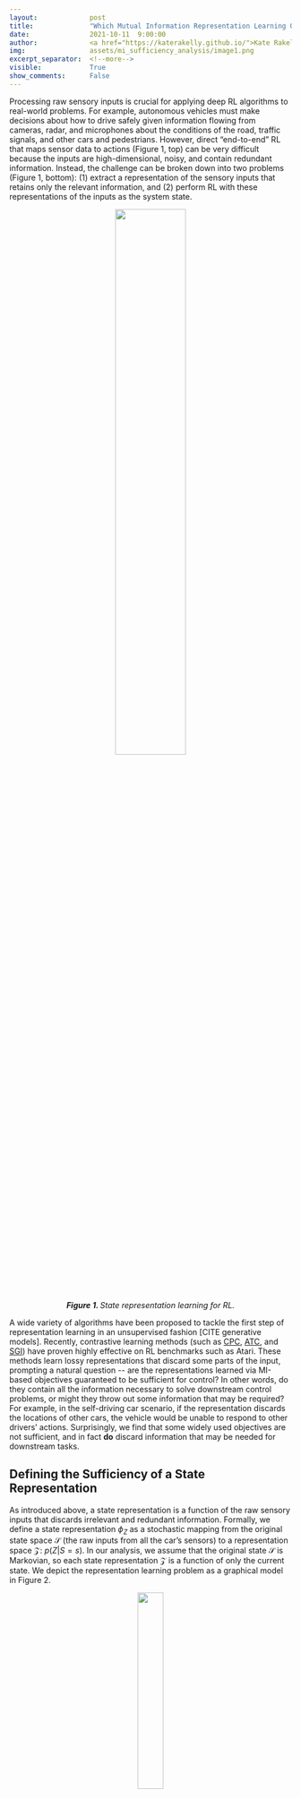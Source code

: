 ```yaml
---
layout:             post
title:              "Which Mutual Information Representation Learning Objectives are Sufficient for Control?"
date:               2021-10-11  9:00:00
author:             <a href="https://katerakelly.github.io/">Kate Rakelly</a>
img:                assets/mi_sufficiency_analysis/image1.png
excerpt_separator:  <!--more-->
visible:            True
show_comments:      False
---
```


<!--
These are comments in HTML. The above header text is needed to format the
title, authors, etc. The "example_post" is an example representative image (not
GIF) that we use for each post for tweeting (see below as well) and for the
emails to subscribers. Please provide this image (and any other images and
GIFs) in the blog to the BAIR Blog editors directly.

The text directly below gets tweets to work. Please adjust according to your
post.

The `static/blog` directory is a location on the blog server which permanently
stores the images/GIFs in BAIR Blog posts. Each post has a subdirectory under
this for its images (titled `example_post` here, please change).

Keeping the post visbility as False will mean the post is only accessible if
you know the exact URL.

You can also turn on Disqus comments, but we recommend disabling this feature.
-->

<!-- twitter -->
<meta name="twitter:title" content="Which Mutual Information Representation Learning Objectives are Sufficient for Control?">
<meta name="twitter:card" content="summary_large_image">
<meta name="twitter:image" content="https://bair.berkeley.edu/static/blog/mi_analysis/image1.png">

<meta name="keywords" content="reinforcement learning, representation learning">
<meta name="description" content="The BAIR Blog">
<meta name="author" content="Kate Rakelly">

<!--
The actual text for the post content appears below.  Text will appear on the
homepage, i.e., https://bair.berkeley.edu/blog/ but we only show part of the
posts on the homepage. The rest is accessed via clicking 'Continue'. This is
enforced with the `more` excerpt separator.
-->
Processing raw sensory inputs is crucial for applying deep RL algorithms to real-world problems.
For example, autonomous vehicles must make decisions about how to drive safely given information flowing from cameras, radar, and microphones about the conditions of the road, traffic signals, and other cars and pedestrians.
However, direct “end-to-end” RL that maps sensor data to actions (Figure 1, top) can be very difficult because the inputs are high-dimensional, noisy, and contain redundant information.
Instead, the challenge can be broken down into two problems (Figure 1, bottom): (1) extract a representation of the sensory inputs that retains only the relevant information, and (2) perform RL with these representations of the inputs as the system state.

<p style="text-align:center;">
<img src="https://bair.berkeley.edu/static/blog/mi_sufficiency_analysis/overview.png" width="50%">
<br>
<i><b>Figure 1. </b>State representation learning for RL.</i>
</p>

A wide variety of algorithms have been proposed to tackle the first step of representation learning in an unsupervised fashion [CITE generative models].
Recently, contrastive learning methods (such as [CPC][1], [ATC][2], and [SGI][3]) have proven highly effective on RL benchmarks such as Atari.
These methods learn lossy representations that discard some parts of the input, prompting a natural question -- are the representations learned via MI-based objectives guaranteed to be sufficient for control?
In other words, do they contain all the information necessary to solve downstream control problems, or might they throw out some information that may be required?
For example, in the self-driving car scenario, if the representation discards the locations of other cars, the vehicle would be unable to respond to other drivers’ actions.
Surprisingly, we find that some widely used objectives are not sufficient, and in fact **do** discard information that may be needed for downstream tasks.


<!--more-->

## Defining the Sufficiency of a State Representation
As introduced above, a state representation is a function of the raw sensory inputs that discards irrelevant and redundant information.
Formally, we define a state representation $\phi_Z$ as a stochastic mapping from the original state space $\mathcal{S}$ (the raw inputs from all the car’s sensors) to a representation space $\mathcal{Z}$: $p(Z | S=s)$.
In our analysis, we assume that the original state $\mathcal{S}$ is Markovian, so each state representation $\mathcal{Z}$ is a function of only the current state.
We depict the representation learning problem as a graphical model in Figure 2.

<p style="text-align:center;">
<img src="https://bair.berkeley.edu/static/blog/mi_sufficiency_analysis/graphical_model.png" width="30%">
<br>
<i><b>Figure 2. </b>The representation learning problem in RL as a graphical model.</i>
</p>

We will say that a representation is sufficient if it is guaranteed that an RL algorithm using that representation can learn and represent the optimal policy.
Since we are interested in unsupervised representation learning methods that don’t have access to a task reward, to call a representation sufficient we require that it is sufficient for **all** optimal policies for all possible reward functions in the given MDP.
To define sufficiency formally, we make use of a result from [Li et al. 2006][4].
This paper proves that if a state representation is capable of representing the optimal $Q$-function, then $Q$-learning is guaranteed to converge when run with that representation as the state input (if you’re interested, see Theorem 4 in that paper).
We’ll use the ability to represent the optimal $Q$-function as our definition of sufficiency for a state representation.

## Analyzing Representations learned via MI Maximization
Now that we’ve established how we will evaluate representations, let’s turn to the methods of learning them.
As mentioned above, we aim to study the popular class of contrastive learning methods that maximize MI-based objectives.
To simplify the analysis, we analyze representation learning in isolation from the other aspects of RL by assuming the existence of an offline dataset on which to perform representation learning.
This paradigm of offline representation learning followed by online RL is becoming increasingly popular, particularly in applications such as robotics where collecting data is onerous ([Zhan et al. 2020][5], [Kipf et al. 2020][6]).
Our question is therefore whether the objective is sufficient on its own, not as an auxiliary objective for RL.
We assume the dataset has full support on the state space, which can be guaranteed by an epsilon-greedy exploration policy, for example.
An objective may have more than one maximizing representation, so we call a representation learning *objective* sufficient if *all* the representations that maximize that objective are sufficient.
In our paper, we analyze three representative objectives from the literature in terms of sufficiency, two of which we will discuss here.

### Representations Learned by Maximizing “Forward Information”
We begin with an objective that seems likely to retain a great deal of state information in the representation.
It is closely related to learning a forward dynamics model in latent representation space, and to methods proposed in prior works ([Nachum et al. 2018][7], [Shu et al. 2020][8], [Schwarzer et al. 2021][9]): $J_{fwd} = I(Z_{t+1}; Z_t, A_t)$.
Intuitively, this objective seeks a representation in which the current state and action are maximally informative of the representation of the next state.
Therefore, everything predictable in the original state $\mathcal{S}$ should be preserved in $\mathcal{Z}$, since this would maximize the MI.
Formalizing this intuition, we are able to prove that all representations learned via this objective are guaranteed to be sufficient (see the proof of Proposition 1 in the paper).

It’s worth noting here that, since we proved sufficiency for all reward functions, representations that maximize $J_{fwd}$ are actually capable of representing **any** optimal $Q$-function that was possible in the original MDP.
This begs the question: what information is the representation $\phi_Z$ actually able to discard?
The answer is that $\phi_Z$ can discard time-independent information in $S$.
For example, if a light flashes randomly at each timestep, $\phi_Z$ would be free to ignore the light.
Note that $\phi_Z$ is still sufficient even if the reward function depends on the flashing light because since the light cannot be predicted, any policy is as good as any other.
Still, most signals in realistic scenarios, including distracting ones that we may like our agents to ignore, are temporally correlated, and therefore would not be discarded by $J_{fwd}$.
Is there another objective that can learn sufficient but lossier representations?

### Representations Learned by Maximizing “Inverse Information”
Next, we consider what we term an “inverse information” objective: $I_{inv} = I(Z_{t+k}; A_t | Z_t)$.
One way to maximize this objective is by learning an inverse dynamics model -- predicting the action given the current and next state -- and many prior works have employed a version of this objective ([Agrawal et al. 2016][10], [Gregor et al. 2016][11], [Zhang et al. 2018][12] to name a few).
Intuitively, this objective is appealing because it preserves all the state information that the agent can influence with its actions.
It therefore may seem like a good candidate for a sufficient objective that discards more information than $J_{fwd}$.
However, we can actually construct a realistic scenario in which a representation that maximizes this objective is not sufficient.

For example, consider the MDP shown on the left side of Figure 3 in which an autonomous vehicle is approaching a traffic light. The agent has two actions available, stop or go. The reward for following traffic rules depends on the color of the stoplight, and is denoted by a red X (low reward) and green check mark (high reward). On the right side of the figure, we show a state representation that also maximizes $J_{inv}$ but is not sufficient to represent the optimal policy. In this representation, the color of the stoplight is not represented in the two states on the left, allowing them to be aliased and represented as a single state. Intuitively, $J_{inv}$ is maximized by this representation because the agent has no control over the stoplight, so representing it does not increase MI.

<p style="text-align:center;">
<img src="https://bair.berkeley.edu/static/blog/mi_sufficiency_analysis/inv_counterexample.png" width="50%">
<br>
<i><b>Figure 3. </b>Counterexample proving the insufficiency of $J_{inv}$.</i>
</p>

Assuming deterministic dynamics and a uniform policy, we can show this computationally. In Figure 4, we plot the values of $J_{fwd}$ and $J_{inv}$ for different state representations, ordered on the x-axis by the value of $I(Z; S)$, or how much information is retained by the representation (the representation that aliases all states is the furthest left, while the identity representation is the furthest right and plotted with a star). The representation with aliased states depicted on the right side of Figure 3 is plotted with a diamond. This representation achieves the same value of $J_{inv}$ as the original state representation, but value iteration run with this representation fails to learn the optimal policy. The issue appears to be that practical reward functions can depend on elements outside the agent’s control. Intuitively, if the representation fails to capture the stoplight, but the reward depends on it, it seems that we may be able to resolve the issue by requiring that the representation also be capable of predicting the reward at that state. However, this is still not enough to guarantee sufficiency - the representation on the right side of Figure 3 is still a counterexample since the aliased states have the same reward. The crux of the problem is that representing the action that connects two states is not enough to be able to choose the best action. Still, while $J_{inv}$ is insufficient in the general case, it would be revealing to characterize the set of MDPs for which $J_{inv}$ can be proven to be sufficient. We see this as an interesting future direction.


<p style="text-align:center;">
<img src="https://bair.berkeley.edu/static/blog/mi_sufficiency_analysis/inv_counterexample_plot.png" width="50%">
<br>
<i><b>Figure 4. </b>Values of $J_{fwd}$ compared to $J_{inv}$ for different state representations.</i>
</p>

### Representations Learned by Maximizing “State Information”
The final objective we consider was proposed in [Oord et al. 2018][1], and resembles $J_{fwd}$ but omitting the action: $J_{state} = I(Z_t; Z_{t+1})$. Does omitting the action from the MI objective impact its sufficiency? It turns out the answer is yes. The intuition is that maximizing this objective can yield insufficient representations when the variation in the next state depends entirely on the action. For example, consider a car driving at dusk. If the reward depends on turning on the headlights when it gets dark (an action), a state representation maximizing $J_{state}$ could fail to capture the state of the headlights. For brevity, we’ll leave the discussion of this objective here -- see our paper for the full analysis.

## Can Sufficiency Matter in Deep RL?
To understand whether the sufficiency of state representations can matter in practice, we perform simple proof-of-concept experiments with deep RL agents and image observations. To separate representation learning from RL, we first optimize each representation learning objective on a dataset of offline data, (similar to the protocol in [Stooke et al. 2020][2]). We collect the fixed datasets using a random policy, which is sufficient to cover the state space in our environments. We then freeze the weights of the state encoder learned in the first phase and train RL agents with the representation as state input.

We experiment with a simple video game MDP that has a similar characteristic to the self-driving car example described earlier. In this game called *catcher*, from the [PyGame suite][16], the agent controls a paddle that it can move back and forth to catch fruit that falls from the top of the screen (see Figure 5, left). A positive reward is given when the fruit is caught and a negative reward when the fruit is not caught. The episode terminates after one piece of fruit falls. Analogous to the self-driving example, the agent does not control the position of the fruit, and so a representation that maximizes $I_{inv}$ might discard that information. However, representing the fruit is crucial to obtaining reward, since the agent must move the paddle underneath the fruit to catch it. We learn representations with $I_{inv}$ and $I_{fwd}$, optimizing $I_{fwd}$ with noise contrastive estimation [(NCE)][12], and $I_{inv}$ by training an inverse model via maximum likelihood. To select the most compressed representation from among those that maximize each objective, we apply an information bottleneck of the form $\min I(Z; S)$. We also compare to running RL from scratch with the image inputs, which we call ``end-to-end.” For the RL algorithm, we use the [Soft Actor-Critic][14] algorithm.

We observe in Figure 5 (middle) that indeed the representation trained to maximize $I_{inv}$ results in RL agents that converge slower and to a lower asymptotic expected return. To better understand what information the representation contains, we then attempt to learn a neural network decoder from the learned representation to the position of the falling fruit. We report the mean error achieved by each representation in Figure 5, right. The representation learned by $I_{inv}$ incurs a high error, indicating that the fruit is not precisely captured by the representation, while the representation learned by $I_{fwd}$ incurs low error.

<!-- TODO: how can I put three images next to each other here? -->
<p style="text-align:center;">
<img src="https://bair.berkeley.edu/static/blog/mi_sufficiency_analysis/catcher_game.png" width="33%">
<img src="https://bair.berkeley.edu/static/blog/mi_sufficiency_analysis/catcher_game.png" width="33%">
<img src="https://bair.berkeley.edu/static/blog/mi_sufficiency_analysis/catcher_game.png" width="33%">
<br>
<i><b>Figure 5. </b>(left) Illustration of the *catcher* game. (middle) Performance of RL agents trained with different state representations. (right) Accuracy of reconstructing ground truth state elements from state representations.</i>
</p>

### Increasing observation complexity with visual distractors
To make the representation learning problem more challenging, we repeat this experiment with visual distractors added to the agent’s observations. We randomly generate images of 10 circles of different colors and replace the background of the game with these images (see Figure 6, left for example observations). As in the previous experiment, we plot the performance of an RL agent trained with the frozen representation as input (Figure 6, middle), as well as the error of decoding true state elements from the representation (Figure 6, right). The difference in performance between sufficient ($I_{fwd}$) and insufficient ($I_{inv}$) objectives is even more pronounced in this setting than in the plain background setting. With more information present in the observation in the form of the distractors, insufficient objectives that do not optimize for representing all the required state information may be "distracted" by representing the background objects instead, resulting in low performance. In this more challenging case, end-to-end RL from images fails to make any progress on the task, demonstrating the difficulty of end-to-end RL.

<!-- TODO: how can I put three images next to each other here? -->
<p style="text-align:center;">
<img src="https://bair.berkeley.edu/static/blog/mi_sufficiency_analysis/distractor_observation.png" width="50%">
<br>
<i><b>Figure 6. </b>(left) Example agent observations with distractors. (middle) Performance of RL agents trained with different state representations. (right) Accuracy of reconstructing ground truth state elements from state representations.</i>
</p>

## Conclusion
In light of these results, we think it’s important to understand both the characteristics of the representation learning objective and the set of tasks that may be learned via RL with the state representation, in order to ensure that the representation learning objective preserves important state elements. $J_{fwd}$ is sufficient for general MDPs, but lacks a notion of ``task-relevance” as it must be equally predictive of all predictable elements in the state, and so may be a poor choice for some problems. On the other hand, $J_{inv}$ is capable of discarding more information, but is not sufficient in general. These results lead to further questions: What are the characteristics of MDPs for which $J_{inv}$ is sufficient? And is it possible to construct an objective that is sufficient in general but has a maximizing representation that contains less information than the smallest representation that maximizes $J_{fwd}$?

Further, extending the proposed framework to partially observed problems would be more reflective of realistic applications. In this setting, analyzing generative models such as VAEs in terms of sufficiency is an interesting problem. Prior work has shown that maximizing the ELBO alone cannot control the content of the learned representation (e.g., [Alemi et al. 2018][15]). We conjecture that the zero-distortion maximizer of the ELBO would be sufficient, while other solutions need not be. Overall, we hope that our proposed framework can drive research in designing better algorithms for unsupervised representation learning for RL.


<hr>

<i>This post is based on the paper “Which Mutual Information Representation Learning Objectives are Sufficient for Control?”, to be presented at Neurips 2021. Thank you to Sergey Levine and Abhishek Gupta for their valuable feedback on this blog post.</i>

[1]:https://arxiv.org/abs/1807.03748
[2]:https://arxiv.org/abs/2009.08319
[3]:https://arxiv.org/abs/2106.04799
[4]:http://rbr.cs.umass.edu/aimath06/proceedings/P21.pdf
[5]:https://arxiv.org/abs/2012.07975
[6]:https://arxiv.org/abs/1911.12247
[7]:https://arxiv.org/abs/1810.01257
[8]:https://arxiv.org/abs/2003.01086
[9]:https://arxiv.org/abs/2007.05929
[10]:https://arxiv.org/abs/1606.07419
[11]:https://arxiv.org/abs/1611.07507
[12]:https://arxiv.org/abs/1804.10689
[13]:https://proceedings.mlr.press/v9/gutmann10a.html
[14]:https://arxiv.org/abs/1801.01290
[15]:https://arxiv.org/abs/1711.00464
[16]:https://pygame.org

